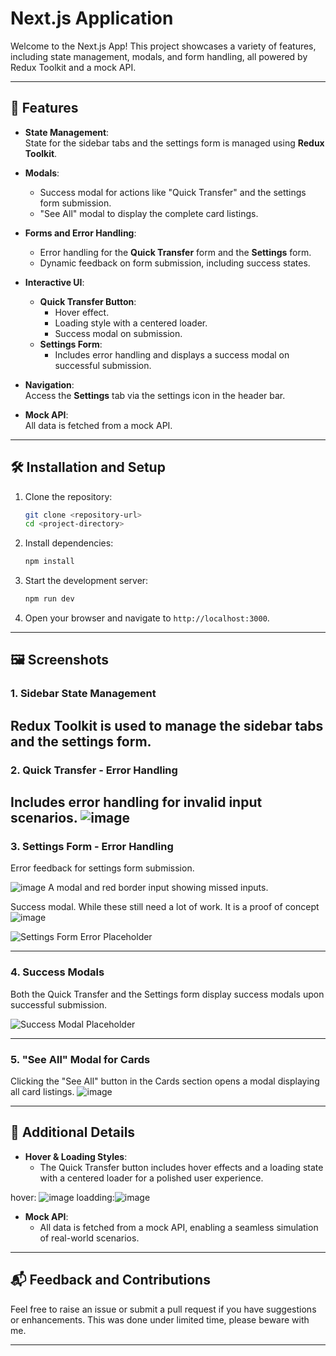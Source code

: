 # Next.js Application

Welcome to the Next.js App! This project showcases a variety of features, including state management, modals, and form handling, all powered by Redux Toolkit and a mock API.

---

## 🚀 Features

- **State Management**:  
  State for the sidebar tabs and the settings form is managed using **Redux Toolkit**.

- **Modals**:  
  - Success modal for actions like "Quick Transfer" and the settings form submission.  
  - "See All" modal to display the complete card listings.

- **Forms and Error Handling**:  
  - Error handling for the **Quick Transfer** form and the **Settings** form.  
  - Dynamic feedback on form submission, including success states.

- **Interactive UI**:  
  - **Quick Transfer Button**:
    - Hover effect.
    - Loading style with a centered loader.
    - Success modal on submission.  
  - **Settings Form**:
    - Includes error handling and displays a success modal on successful submission.

- **Navigation**:  
  Access the **Settings** tab via the settings icon in the header bar.

- **Mock API**:  
  All data is fetched from a mock API.

---

## 🛠 Installation and Setup

1. Clone the repository:
   ```bash
   git clone <repository-url>
   cd <project-directory>
   ```

2. Install dependencies:
   ```bash
   npm install
   ```

3. Start the development server:
   ```bash
   npm run dev
   ```

4. Open your browser and navigate to `http://localhost:3000`.

---

## 🖼️ Screenshots

### 1. Sidebar State Management
Redux Toolkit is used to manage the sidebar tabs and the settings form.
---

### 2. Quick Transfer - Error Handling
Includes error handling for invalid input scenarios.
![image](https://github.com/user-attachments/assets/5741a2e4-f9dc-4655-a841-9729f65668ce)
---

### 3. Settings Form - Error Handling
Error feedback for settings form submission.

![image](https://github.com/user-attachments/assets/496b6cbd-8f93-49c8-abcc-faa7babeb36b)
A modal and red border input showing missed inputs. 

Success modal. While these still need a lot of work. It is a proof of concept
![image](https://github.com/user-attachments/assets/672103ad-e963-4a25-99e3-62397be8d945)


![Settings Form Error Placeholder](./images/settings-form-error.png)

---

### 4. Success Modals
Both the Quick Transfer and the Settings form display success modals upon successful submission.

![Success Modal Placeholder](./images/success-modal.png)

---

### 5. "See All" Modal for Cards
Clicking the "See All" button in the Cards section opens a modal displaying all card listings.
![image](https://github.com/user-attachments/assets/204c881c-5a49-4840-b397-a4694e066112)

---

## 🎨 Additional Details

- **Hover & Loading Styles**:
  - The Quick Transfer button includes hover effects and a loading state with a centered loader for a polished user experience.

hover: ![image](https://github.com/user-attachments/assets/eccfb323-346f-4f1d-8555-95c7d57e1a0a)
loadding:![image](https://github.com/user-attachments/assets/a7f61ea9-6231-4559-a6c5-1f13e4374452)


- **Mock API**:
  - All data is fetched from a mock API, enabling a seamless simulation of real-world scenarios.

---


## 📬 Feedback and Contributions

Feel free to raise an issue or submit a pull request if you have suggestions or enhancements. This was done under limited time, please beware with me.

---
